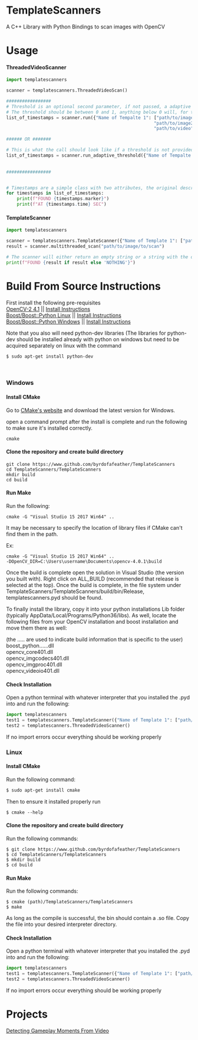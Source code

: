 # TemplateScanners
A C++ Library with Python Bindings to scan images with OpenCV

# Usage 

#### ThreadedVideoScanner

```py
import templatescanners 

scanner = templatescanners.ThreadedVideoScan() 

#################
# Threshold is an optional second parameter, if not passed, a adaptive threshold will be developed before scanning the entire video. 
# The threshold should be between 0 and 1, anything below 0 will, for the most part, result in tagging everything, anything above one will always return nothing
list_of_timestamps = scanner.run({"Name of Tempalte 1": ["path/to/image/describing/template/1", 
                                                        "path/to/image2/describing/template/1"]}, 
                                                        "path/to/video", .8)

###### OR #######

# This is what the call should look like if a threshold is not provided.
list_of_timestamps = scanner.run_adaptive_threshold({"Name of Tempalte 1": ["path/to/image/describing/template/1", 
                                                                            "path/to/image2/describing/template/1"]},
                                                                            "path/to/video")
#################


# Timestamps are a simple class with two attributes, the original descriptor and the time it was found at
for timestamps in list_of_timestamps:
    print(f"FOUND {timestamps.marker}")
    print(f"AT {timestamps.time} SEC") 
```

#### TemplateScanner

```py
import templatescanners 

scanner = templatescanners.TemplateScanner({"Name of Template 1": ["path/to/image/describing/template/1", "path/to/image2/describing/template/1"]}, .8)
result = scanner.multithreaded_scan("path/to/image/to/scan")

# The scanner will either return an empty string or a string with the original descriptor for the found template. 
print(f"FOUND {result if result else 'NOTHING'}")
```

# Build From Source Instructions

First install the following pre-requisites <br>
[OpenCV-2 4.1](https://github.com/opencv/opencv/archive/4.0.1.zip) || [Install Instructions](https://docs.opencv.org/2.4/doc/tutorials/introduction/linux_install/linux_install.html)
<br>
[Boost/Boost::Python Linux](https://www.boost.org/doc/libs/1_61_0/more/getting_started/unix-variants.html) || [Install Instructions](https://www.boost.org/doc/libs/1_69_0/more/getting_started/windows.html)
<br>
[Boost/Boost::Python Windows](https://www.boost.org/users/history/version_1_67_0.html) || [Install Instructions](https://www.boost.org/doc/libs/1_69_0/more/getting_started/windows.html)
<br>

Note that you also will need python-dev libraries (The libraries for python-dev should be installed already with python on windows
but need to be acquired separately on linux with the command
```bash
$ sudo apt-get install python-dev
```
<br>

### Windows 

#### Install CMake

Go to [CMake's website](https://www.boost.org/doc/libs/1_69_0/more/getting_started/windows.html) and download the latest version for Windows.

open a command prompt after the install is complete and run the following to make sure it's installed correctly.  

```
cmake
```

#### Clone the repository and create build directory

```
git clone https://www.github.com/byrdofafeather/TemplateScanners
cd TemplateScanners/TemplateScanners
mkdir build 
cd build
```

#### Run Make 

Run the following: 
```
cmake -G "Visual Studio 15 2017 Win64" ..
```

It may be necessary to specify the location of library files if CMake can't find them in the path. 

Ex:
```
cmake -G "Visual Studio 15 2017 Win64" ..
-DOpenCV_DIR=C:\Users\username\Documents\opencv-4.0.1\build
```

Once the build is complete open the solution in Visual Studio (the version you built with). Right click on ALL_BUILD (recommended that release is selected at the top). Once the build is complete, in the file system under TemplateScanners/TemplateScanners/build/bin/Release, templatescanners.pyd should be found. 

To finally install the library, copy it into your python installations Lib folder (typically AppData/Local/Programs/Python36/libs). As well, locate the following files from your OpenCV installation and boost installation and move them there as well: 

(the ..... are used to indicate build information that is specific to the user) <br>
boost_python......dll <br>
opencv_core401.dll <br>
opencv_imgcodecs401.dll <br>
opencv_imgproc401.dll <br>
opencv_videoio401.dll <br>

#### Check Installation

Open a python terminal with whatever interpreter that you installed the .pyd into and run the following:
```py
import templatescanners 
test1 = templatescanners.TemplateScanner({"Name of Template 1": ["path/to/image/describing/template/1", "path/to/image2/describing/template/1"]}, .8)
test2 = templatescanners.ThreadedVideoScanner()
```
If no import errors occur everything should be working properly 

### Linux

#### Install CMake 

Run the following command: 
```bash
$ sudo apt-get install cmake
```

Then to ensure it installed properly run 
```
$ cmake --help
```

#### Clone the repository and create build directory

Run the following commands: 
```
$ git clone https://www.github.com/byrdofafeather/TemplateScanners
$ cd TemplateScanners/TemplateScanners
$ mkdir build 
$ cd build
```

#### Run Make 

Run the following commands: 
```
$ cmake (path)/TemplateScanners/TemplateScanners
$ make
```

As long as the compile is successful, the bin should contain a .so file. Copy the file into your desired interpreter directory.

#### Check Installation 

Open a python terminal with whatever interpreter that you installed the .pyd into and run the following:
```py
import templatescanners 
test1 = templatescanners.TemplateScanner({"Name of Template 1": ["path/to/image/describing/template/1", "path/to/image2/describing/template/1"]}, .8)
test2 = templatescanners.ThreadedVideoScanner()
```
If no import errors occur everything should be working properly 

# Projects

[Detecting Gameplay Moments From Video](https://www.github.com/byrdofafeather/PRIMEr)